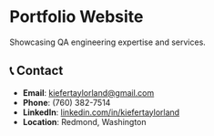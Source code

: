 # Portfolio Website

Showcasing QA engineering expertise and services.

## 📞 Contact

- **Email**: [kiefertaylorland@gmail.com](mailto:kiefertaylorland@gmail.com)
- **Phone**: (760) 382-7514
- **LinkedIn**: [linkedin.com/in/kiefertaylorland](https://www.linkedin.com/in/kiefertaylorland)
- **Location**: Redmond, Washington
